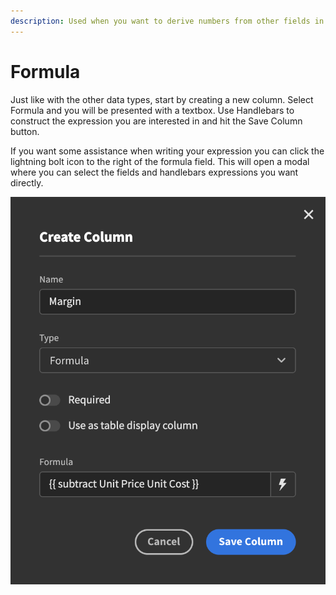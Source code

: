 ```yaml
---
description: Used when you want to derive numbers from other fields in the current row
---
```


# Formula

Just like with the other data types, start by creating a new column. Select Formula and you will be presented with a textbox. Use Handlebars to construct the expression you are interested in and hit the Save Column button.

If you want some assistance when writing your expression you can click the lightning bolt icon to the right of the formula field. This will open a modal where you can select the fields and handlebars expressions you want directly.

![](../../.gitbook/assets/formula.png)

